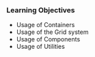 ### Learning Objectives

* Usage of Containers
* Usage of the Grid system
* Usage of Components
* Usage of Utilities
